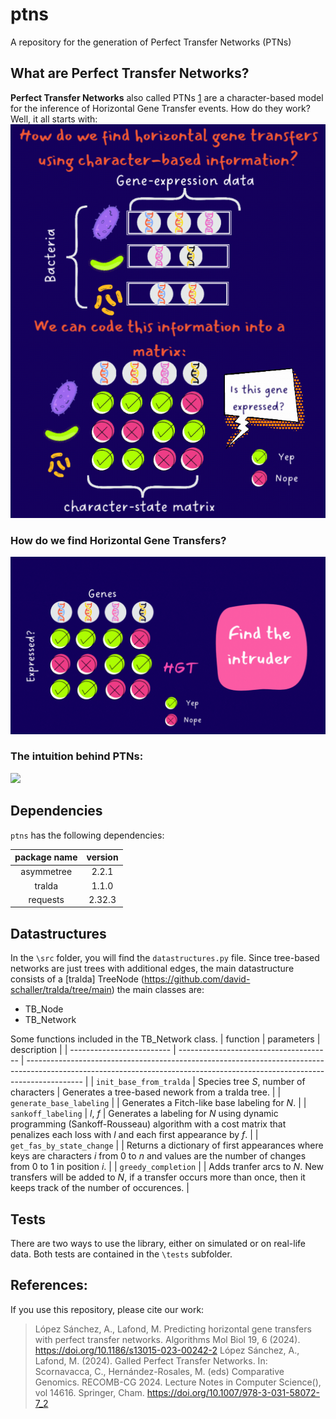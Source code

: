 # ptns
A repository for the generation of Perfect Transfer Networks (PTNs)

## What are Perfect Transfer Networks?
**Perfect Transfer Networks** also called PTNs [1](https://link.springer.com/article/10.1186/s13015-023-00242-2?utm_source=rct_congratemailt&utm_medium=email&utm_campaign=oa_20240206&utm_content=10.1186/s13015-023-00242-2) are a character-based model for the inference of Horizontal Gene Transfer events. How do they work? Well, it all starts with:
![](https://github.com/AliLopSan/ptns/blob/main/README_files/panel_1.gif)
### How do we find Horizontal Gene Transfers?
![](https://github.com/AliLopSan/ptns/blob/main/README_files/panel_2.gif)
### The intuition behind PTNs:
![](https://github.com/AliLopSan/ptns/blob/main/README_files/panel_3.gif)

## Dependencies
`ptns` has the following dependencies:

| package name | version |
|:------------:|:-------:|
|  asymmetree  |  2.2.1  |
|  tralda      |  1.1.0  |
|  requests    | 2.32.3  |

## Datastructures
In the `\src` folder, you will find the `datastructures.py` file. Since tree-based networks are just trees with additional edges, the main datastructure consists of a [tralda] TreeNode (https://github.com/david-schaller/tralda/tree/main) the main classes are:
- TB_Node
- TB_Network

Some functions included in the TB_Network class.
| function                  | parameters                             | description                                                                                                                                                                |
| ------------------------- | -------------------------------------- | -------------------------------------------------------------------------------------------------------------------------------------------------------------------------- |
| `init_base_from_tralda`   | Species tree $S$, number of characters | Generates a tree-based nework from a tralda tree.                                                                                                                          |
| `generate_base_labeling`  |                                        | Generates a Fitch-like base labeling for $N$.                                                                                                                              |
| `sankoff_labeling`        | $l$, $f$                               | Generates a labeling for $N$ using dynamic programming (Sankoff-Rousseau) algorithm with a cost matrix that penalizes each loss with $l$ and each first appearance by $f$. |
| `get_fas_by_state_change` |                                        | Returns a dictionary of first appearances where keys are characters $i$ from 0 to $n$ and values are the number of changes from $0$ to $1$ in position $i$.                |
| `greedy_completion`       |                                        | Adds tranfer arcs to $N$. New transfers will be added to $N$, if a transfer occurs more than once, then it keeps track of the number of occurences.                        |

## Tests
There are two ways to use the library, either on simulated or on real-life data. Both tests are contained in the `\tests` subfolder.

## References:
If you use this repository, please cite our work:
> López Sánchez, A., Lafond, M. Predicting horizontal gene transfers with perfect transfer networks. Algorithms Mol Biol 19, 6 (2024). https://doi.org/10.1186/s13015-023-00242-2
> López Sánchez, A., Lafond, M. (2024). Galled Perfect Transfer Networks. In: Scornavacca, C., Hernández-Rosales, M. (eds) Comparative Genomics. RECOMB-CG 2024. Lecture Notes in Computer Science(), vol 14616. Springer, Cham. https://doi.org/10.1007/978-3-031-58072-7_2
